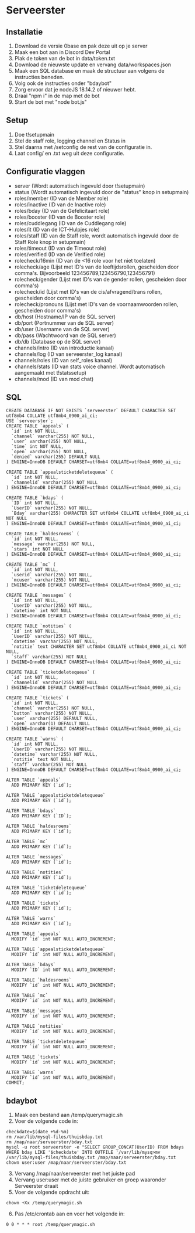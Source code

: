 # Serveerster
## Installatie
1. Download de versie 0base en pak deze uit op je server
2. Maak een bot aan in Discord Dev Portal
3. Plak de token van de bot in data/token.txt
4. Download de nieuwste update en vervang data/workspaces.json
5. Maak een SQL database en maak de structuur aan volgens de instructies beneden.
6. Volg ook de instructies onder "bdaybot"
7. Zorg ervoor dat je nodeJS 18.14.2 of nieuwer hebt.
8. Draai "npm i" in de map met de bot
9. Start de bot met "node bot.js"

## Setup
1. Doe t!setupmain
2. Stel de staff role, logging channel en Status in
3. Stel daarna met /setconfig de rest van de configuratie in.
4. Laat config/ en .txt weg uit deze configuratie.

## Configuratie vlaggen
- server (Wordt automatisch ingevuld door t!setupmain)
- status (Wordt automatisch ingevuld door de "status" knop in setupmain)
- roles/member (ID van de Member role)
- roles/inactive (ID van de Inactive role)
- roles/bday (ID van de Gefelicitaart role)
- roles/booster (ID van de Booster role)
- roles/cuddlegang (ID van de Cuddlegang role)
- roles/it (ID van de ICT-Hulpjes role)
- roles/staff (ID van de Staff role, wordt automatisch ingevuld door de Staff Role knop in setupmain)
- roles/timeout (ID van de Timeout role)
- roles/verified (ID van de Verified role)
- rolecheck/16min (ID van de <16 role voor het niet toelaten)
- rolecheck/age (Lijst met ID's van de leeftijdsrollen, gescheiden door comma's. Bijvoorbeeld 123456789,123456790,123456791)
- rolecheck/gender (Lijst met ID's van de gender rollen, gescheiden door comma's)
- rolecheck/id (Lijst met ID's van de cis/afvragend/trans rollen, gescheiden door comma's)
- rolecheck/pronouns (Lijst met ID's van de voornaamwoorden rollen, gescheiden door comma's)
- db/host (Hostname/IP van de SQL server)
- db/port (Portnummer van de SQL server)
- db/user (Username van de SQL server)
- db/pass (Wachtwoord van de SQL server)
- db/db (Database op de SQL server)
- channels/intro (ID van introductie kanaal)
- channels/log (ID van serveerster_log kanaal)
- channels/roles (ID van self_roles kanaal)
- channels/stats (ID van stats voice channel. Wordt automatisch aangemaakt met t!statssetup)
- channels/mod (ID van mod chat)

## SQL
```
CREATE DATABASE IF NOT EXISTS `serveerster` DEFAULT CHARACTER SET utf8mb4 COLLATE utf8mb4_0900_ai_ci;
USE `serveerster`;
CREATE TABLE `appeals` (
  `id` int NOT NULL,
  `channel` varchar(255) NOT NULL,
  `user` varchar(255) NOT NULL,
  `time` int NOT NULL,
  `open` varchar(255) NOT NULL,
  `denied` varchar(255) DEFAULT NULL
) ENGINE=InnoDB DEFAULT CHARSET=utf8mb4 COLLATE=utf8mb4_0900_ai_ci;

CREATE TABLE `appealsticketdeletequeue` (
  `id` int NOT NULL,
  `channelid` varchar(255) NOT NULL
) ENGINE=InnoDB DEFAULT CHARSET=utf8mb4 COLLATE=utf8mb4_0900_ai_ci;

CREATE TABLE `bdays` (
  `ID` int NOT NULL,
  `UserID` varchar(255) NOT NULL,
  `Bday` varchar(255) CHARACTER SET utf8mb4 COLLATE utf8mb4_0900_ai_ci NOT NULL
) ENGINE=InnoDB DEFAULT CHARSET=utf8mb4 COLLATE=utf8mb4_0900_ai_ci;

CREATE TABLE `haldesroems` (
  `id` int NOT NULL,
  `message` varchar(255) NOT NULL,
  `stars` int NOT NULL
) ENGINE=InnoDB DEFAULT CHARSET=utf8mb4 COLLATE=utf8mb4_0900_ai_ci;

CREATE TABLE `mc` (
  `id` int NOT NULL,
  `userid` varchar(255) NOT NULL,
  `mcuser` varchar(255) NOT NULL
) ENGINE=InnoDB DEFAULT CHARSET=utf8mb4 COLLATE=utf8mb4_0900_ai_ci;

CREATE TABLE `messages` (
  `id` int NOT NULL,
  `UserID` varchar(255) NOT NULL,
  `datetime` int NOT NULL
) ENGINE=InnoDB DEFAULT CHARSET=utf8mb4 COLLATE=utf8mb4_0900_ai_ci;

CREATE TABLE `notities` (
  `id` int NOT NULL,
  `UserID` varchar(255) NOT NULL,
  `datetime` varchar(255) NOT NULL,
  `notitie` text CHARACTER SET utf8mb4 COLLATE utf8mb4_0900_ai_ci NOT NULL,
  `staff` varchar(255) NOT NULL
) ENGINE=InnoDB DEFAULT CHARSET=utf8mb4 COLLATE=utf8mb4_0900_ai_ci;

CREATE TABLE `ticketdeletequeue` (
  `id` int NOT NULL,
  `channelid` varchar(255) NOT NULL
) ENGINE=InnoDB DEFAULT CHARSET=utf8mb4 COLLATE=utf8mb4_0900_ai_ci;

CREATE TABLE `tickets` (
  `id` int NOT NULL,
  `channel` varchar(255) NOT NULL,
  `button` varchar(255) NOT NULL,
  `user` varchar(255) DEFAULT NULL,
  `open` varchar(1) DEFAULT NULL
) ENGINE=InnoDB DEFAULT CHARSET=utf8mb4 COLLATE=utf8mb4_0900_ai_ci;

CREATE TABLE `warns` (
  `id` int NOT NULL,
  `UserID` varchar(255) NOT NULL,
  `datetime` varchar(255) NOT NULL,
  `notitie` text NOT NULL,
  `staff` varchar(255) NOT NULL
) ENGINE=InnoDB DEFAULT CHARSET=utf8mb4 COLLATE=utf8mb4_0900_ai_ci;

ALTER TABLE `appeals`
  ADD PRIMARY KEY (`id`);

ALTER TABLE `appealsticketdeletequeue`
  ADD PRIMARY KEY (`id`);

ALTER TABLE `bdays`
  ADD PRIMARY KEY (`ID`);

ALTER TABLE `haldesroems`
  ADD PRIMARY KEY (`id`);

ALTER TABLE `mc`
  ADD PRIMARY KEY (`id`);

ALTER TABLE `messages`
  ADD PRIMARY KEY (`id`);

ALTER TABLE `notities`
  ADD PRIMARY KEY (`id`);

ALTER TABLE `ticketdeletequeue`
  ADD PRIMARY KEY (`id`);

ALTER TABLE `tickets`
  ADD PRIMARY KEY (`id`);

ALTER TABLE `warns`
  ADD PRIMARY KEY (`id`);

ALTER TABLE `appeals`
  MODIFY `id` int NOT NULL AUTO_INCREMENT;

ALTER TABLE `appealsticketdeletequeue`
  MODIFY `id` int NOT NULL AUTO_INCREMENT;

ALTER TABLE `bdays`
  MODIFY `ID` int NOT NULL AUTO_INCREMENT;

ALTER TABLE `haldesroems`
  MODIFY `id` int NOT NULL AUTO_INCREMENT;

ALTER TABLE `mc`
  MODIFY `id` int NOT NULL AUTO_INCREMENT;

ALTER TABLE `messages`
  MODIFY `id` int NOT NULL AUTO_INCREMENT;

ALTER TABLE `notities`
  MODIFY `id` int NOT NULL AUTO_INCREMENT;

ALTER TABLE `ticketdeletequeue`
  MODIFY `id` int NOT NULL AUTO_INCREMENT;

ALTER TABLE `tickets`
  MODIFY `id` int NOT NULL AUTO_INCREMENT;

ALTER TABLE `warns`
  MODIFY `id` int NOT NULL AUTO_INCREMENT;
COMMIT;

```

## bdaybot
1. Maak een bestand aan /temp/querymagic.sh
2. Voer de volgende code in:

```
checkdate=$(date +%d-%m)
rm /var/lib/mysql-files/thuisbday.txt
rm /map/naar/serveerster/bday.txt
mysql -u root serveerster -e "SELECT GROUP_CONCAT(UserID) FROM bdays WHERE bday LIKE '$checkdate' INTO OUTFILE '/var/lib/mysq>mv /var/lib/mysql-files/thuisbday.txt /map/naar/serveerster/bday.txt
chown user:user /map/naar/serveerster/bday.txt
```
3. Vervang /map/naar/serveerster met het juiste pad
4. Vervang user:user met de juiste gebruiker en groep waaronder Serveerster draait
5. Voer de volgende opdracht uit:

```
chown +Xx /temp/querymagic.sh
```
6. Pas /etc/crontab aan en voer het volgende in:

```
0 0 * * * root /temp/querymagic.sh
```
